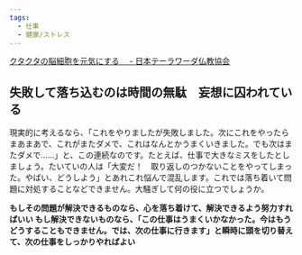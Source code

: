```yaml
---
tags:
  - 仕事
  - 健康/ストレス
---
```

[クタクタの脳細胞を元気にする　 - 日本テーラワーダ仏教協会](https://j-theravada.com/dhamma/kougi/kougi-149/)

## 失敗して落ち込むのは時間の無駄　妄想に囚われている

現実的に考えるなら、「これをやりましたが失敗しました。次にこれをやったらまあまあで、これがまたダメで、これはなんとかうまくいきました。でも次はまたダメで……」と、この連続なのです。たとえば、仕事で大きなミスをしたとしましょう。たいていの人は「大変だ！　取り返しのつかないことをやってしまった。やばい、どうしよう」とあれこれ悩んで混乱します。これでは落ち着いて問題に対処することなどできません。大騒ぎして何の役に立つでしょうか。

**もしその問題が解決できるものなら、心を落ち着けて、解決できるよう努力すればいい
もし解決できないものなら、「この仕事はうまくいかなかった。今はもうどうすることもできません。では、次の仕事に行きます」と瞬時に頭を切り替えて、次の仕事をしっかりやればよい**



